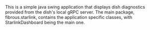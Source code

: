 This is a simple java swing application that displays dish diagnostics provided from the dish's local gRPC server.
The main package, fibrous.starlink, contains the application specific classes, with StarlinkDashboard being the main one.
